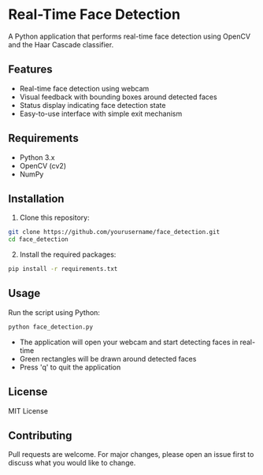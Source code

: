 # Real-Time Face Detection

A Python application that performs real-time face detection using OpenCV and the Haar Cascade classifier.

## Features
- Real-time face detection using webcam
- Visual feedback with bounding boxes around detected faces
- Status display indicating face detection state
- Easy-to-use interface with simple exit mechanism

## Requirements
- Python 3.x
- OpenCV (cv2)
- NumPy

## Installation
1. Clone this repository:
```bash
git clone https://github.com/yourusername/face_detection.git
cd face_detection
```

2. Install the required packages:
```bash
pip install -r requirements.txt
```

## Usage
Run the script using Python:
```bash
python face_detection.py
```

- The application will open your webcam and start detecting faces in real-time
- Green rectangles will be drawn around detected faces
- Press 'q' to quit the application

## License
MIT License

## Contributing
Pull requests are welcome. For major changes, please open an issue first to discuss what you would like to change. 